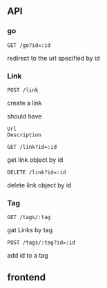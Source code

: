 ## API

### go

```
GET /go?id=:id
```

redirect to the url specified by id


### Link

```
POST /link
```

create a link

should have

```
Url
Description
```


```
GET /link?id=:id
```
get link object by id

```
DELETE /link?id=:id
```
delete link object by id

### Tag

```
GET /tags/:tag
```

gat Links by tag

```
POST /tags/:tag?id=:id
```

add id to a tag

## frontend